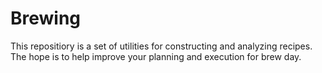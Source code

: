 # Brewing

This repositiory is a set of utilities for constructing and analyzing recipes.
The hope is to help improve your planning and execution for brew day.
